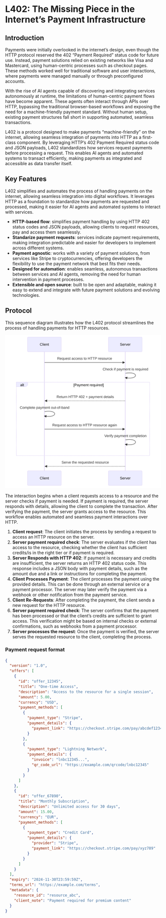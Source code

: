# L402: The Missing Piece in the Internet’s Payment Infrastructure


## Introduction

Payments were initially overlooked in the internet’s design, even though the HTTP protocol reserved the 402 “Payment Required” status code for future use. Instead, payment solutions relied on existing networks like Visa and Mastercard, using human-centric processes such as checkout pages. These methods worked well for traditional software and user interactions, where payments were managed manually or through preconfigured accounts.

With the rise of AI agents capable of discovering and integrating services autonomously at runtime, the limitations of human-centric payment flows have become apparent. These agents often interact through APIs over HTTP, bypassing the traditional browser-based workflows and exposing the need for a machine-friendly payment standard. Without human setup, existing payment structures fall short in supporting automated, seamless transactions.

L402 is a protocol designed to make payments “machine-friendly” on the internet, allowing seamless integration of payments into HTTP as a first-class component. By leveraging HTTP’s 402 Payment Required status code and JSON payloads, L402 standardizes how services request payments before processing a request. This enables AI agents and automated systems to transact efficiently, making payments as integrated and accessible as data transfer itself.


## Key Features

L402 simplifies and automates the process of handling payments on the internet, allowing seamless integration into digital workflows. It leverages HTTP as a foundation to standardize how payments are requested and processed, making it easier for AI agents and automated systems to interact with services.


- **HTTP-based flow**: simplifies payment handling by using HTTP 402 status codes and JSON payloads, allowing clients to request resources, pay and access them seamlessly.
- **Standarize payment requests**: services indicate payment requirements, making integration predictable and easier for developers to implement across different systems.
-  **Payment agnostic**: works with a variety of payment solutions, from services like Stripe to cryptocurrencies, offering developers the flexibility to use the payment network that best fits their needs.
- **Designed for automation**: enables seamless, autonomous transactions between services and AI agents, removing the need for human intervention in payment processes.
- **Extensible and open source**: built to be open and adaptable, making it easy to extend and integrate with future payment solutions and evolving technologies.

## Protocol

This sequence diagram illustrates how the L402 protocol streamlines the process of handling payments for HTTP resources. 

![L402 Protocol Flow](l402-protocol-flow.svg)


The interaction begins when a client requests access to a resource and the server checks if payment is needed. If payment is required, the server responds with details, allowing the client to complete the transaction. After verifying the payment, the server grants access to the resource. This workflow enables automated and seamless payment interactions over HTTP.


1.	**Client request**: The client initiates the process by sending a request to access an HTTP resource on the server.
2. **Server payment required check**:	The server evaluates if the client has access to the resource, checking whether the client has sufficient credits/is in the right tier or if payment is required.
3.	**Server Responds with HTTP 402**: If payment is necessary and credits are insufficient, the server returns an HTTP 402 status code. This response includes a JSON body with payment details, such as the amount due and a link or instructions for completing the payment.
4.	**Client Processes Payment**: The client processes the payment using the provided details. This can be done through an external service or a payment processor. The server may later verify the payment via a webhook or other notification from the payment service.
5.	**Client Re-Requests**: After completing the payment, the client sends a new request for the HTTP resource.
6.	**Server payment required check**: The server confirms that the payment has been processed or that the client’s credits are sufficient to grant access. This verification might be based on internal checks or external confirmations, such as webhooks from a payment processor.
7.	**Server processes the request**:	Once the payment is verified, the server serves the requested resource to the client, completing the process.

### Payment request format

```json
{
  "version": "1.0",
  "offers": [
    {
      "id": "offer_12345",
      "title": "One-time Access",
      "description": "Access to the resource for a single session",
      "amount": 5.00,
      "currency": "USD",
      "payment_methods": [
        {
          "payment_type": "Stripe",
          "payment_details": {
            "payment_link": "https://checkout.stripe.com/pay/abcdef12345"
          }
        },
        {
          "payment_type": "Lightning Network",
          "payment_details": {
            "invoice": "lnbc12345...",
            "qr_code_url": "https://example.com/qrcode/lnbc12345"
          }
        }
      ]
    },
    {
      "id": "offer_67890",
      "title": "Monthly Subscription",
      "description": "Unlimited access for 30 days",
      "amount": 15.00,
      "currency": "EUR",
      "payment_methods": [
        {
          "payment_type": "Credit Card",
          "payment_details": {
            "provider": "Stripe",
            "payment_link": "https://checkout.stripe.com/pay/xyz789"
          }
        }
      ]
    }
  ],
  "expiry": "2024-11-30T23:59:59Z",
  "terms_url": "https://example.com/terms",
  "metadata": {
    "resource_id": "resource_abc",
    "client_note": "Payment required for premium content"
  }
}
```
